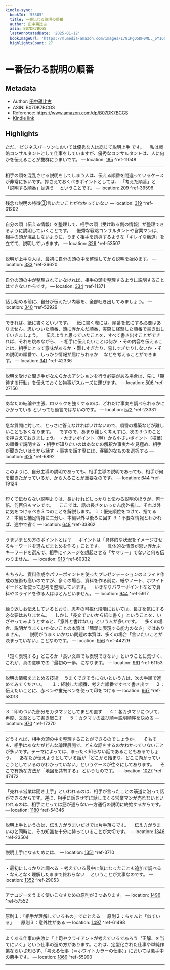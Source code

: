 ```yaml
---
kindle-sync:
  bookId: '55305'
  title: 一番伝わる説明の順番
  author: 田中耕比古
  asin: B07DK7BCGS
  lastAnnotatedDate: '2025-01-12'
  bookImageUrl: 'https://m.media-amazon.com/images/I/81PgO5DH0ML._SY160.jpg'
  highlightsCount: 27
---
```

# 一番伝わる説明の順番
## Metadata
* Author: [田中耕比古](https://www.amazon.comundefined)
* ASIN: B07DK7BCGS
* Reference: https://www.amazon.com/dp/B07DK7BCGS
* [Kindle link](kindle://book?action=open&asin=B07DK7BCGS)

## Highlights
ただ、 ビジネスパーソンにおいては優秀な人は総じて説明上手 です。 　私は戦略コンサルタントとして仕事をしていますが、優秀なコンサルタントは、人に何かを伝えることが抜群にうまいです。 — location: [185](kindle://book?action=open&asin=B07DK7BCGS&location=185) ^ref-11048

---
相手の頭を混乱させる説明をしてしまう人は、伝える順番を間違っているケースが非常に多いです。押さえておくべきポイントとしては、 「考えた順番」と「説明する順番」は違う 　ということです。 — location: [209](kindle://book?action=open&asin=B07DK7BCGS&location=209) ^ref-39596

---
残念な説明の特徴③言いたいことがわかっていない — location: [319](kindle://book?action=open&asin=B07DK7BCGS&location=319) ^ref-61262

---
自分の頭（伝える情報）を整理して、相手の頭（受け取る側の情報）が整理できるように説明していくことです。 　優秀な戦略コンサルタントや営業マンは、相手の頭が混乱しないように、うまく相手を誘導するような「キレイな筋道」を立てて、説明していきます。 — location: [329](kindle://book?action=open&asin=B07DK7BCGS&location=329) ^ref-53507

---
説明が上手な人は、最初に自分の頭の中を整理してから説明を始めます。 — location: [333](kindle://book?action=open&asin=B07DK7BCGS&location=333) ^ref-36620

---
自分の頭の中が整理されていなければ、相手の頭を整理するように説明することはできないからです。 — location: [334](kindle://book?action=open&asin=B07DK7BCGS&location=334) ^ref-11371

---
話し始める前に、自分が伝えたい内容を、全部吐き出してみましょう。 — location: [340](kindle://book?action=open&asin=B07DK7BCGS&location=340) ^ref-52929

---
できれば、紙に書くといいです。 　紙に書く際には、順番を気にする必要はありません。思いついた順番、頭に浮かんだ順番、実際に経験した順番で書き出していきましょう。 　伝えようと思っていたことを、すべて書き出すことができれば、それを眺めながら、 ・相手に伝えたいことは何か ・その内容を伝えることは、相手にとって意味があるか ・難しすぎたり、易しすぎたりしないか ・その説明の順番で、しっかり情報が届けられるか 　などを考えることができます。 — location: [341](kindle://book?action=open&asin=B07DK7BCGS&location=341) ^ref-42336

---
説明を受けた聞き手がなんらかのアクションを行う必要がある場合は、先に「期待する行動」を伝えておくと物事がスムーズに運びます。 — location: [506](kindle://book?action=open&asin=B07DK7BCGS&location=506) ^ref-27156

---
あなたの結論や主張、ロジックを強くするのは、どれだけ事実を調べられるかにかかっている といっても過言ではないのです。 — location: [572](kindle://book?action=open&asin=B07DK7BCGS&location=572) ^ref-23331

---
急な質問に対して、とっさに答えなければいけないので、順番の構築などが難しいことも多くなります。 　ですので、あまり難しく考えずに、次の３つのことを押さえておきましょう。 ・大きいポイント（幹）から小さいポイント（枝葉）の順番で説明する ・相手が知りたいのはあなたの解釈か事実かを見極め、相手が聞きたいほうから話す ・事実を話す際には、客観的なものを選択する — location: [625](kindle://book?action=open&asin=B07DK7BCGS&location=625) ^ref-6892

---
このように、自分主導の説明であっても、相手主導の説明であっても、相手が何を聞きたがっているか、から入ることが重要なのです。 — location: [644](kindle://book?action=open&asin=B07DK7BCGS&location=644) ^ref-19124

---
短くて伝わらない説明よりは、長いけれどしっかりと伝わる説明のほうが、何十倍、何百倍もマシです。 　ここでは、話の長さをいったん度外視し、それ以外に気をつけるべき３つのことを解説します。 １：優先順位をつけて、捨てる ２：本編と補足情報に二分し、本編以外は後ろに回す ３：不要な情報とわかれば、途中で省く — location: [648](kindle://book?action=open&asin=B07DK7BCGS&location=648) ^ref-33862

---
うまいまとめ方のポイントとは？ 　 ポイントは「具体的な状況をイメージさせるキーワードを選んだまとめを作る」ことです。 　具体的な情景が思い浮かぶキーワードを選んで、相手にイメージを想起させる「サマリー」でないと何も伝わりません。 — location: [913](kindle://book?action=open&asin=B07DK7BCGS&location=913) ^ref-60332

---
もちろん、資料作成やパワーポイントを使ったプレゼンテーションのスライド作成の技術も高いのですが、多くの場合、資料を作る前に、紙やノート、ホワイトボードどを使って思考を整理しています。 　いきなりパワーポイントなどで資料やスライドを作る人はほとんどいません。 — location: [944](kindle://book?action=open&asin=B07DK7BCGS&location=944) ^ref-5917

---
繰り返しお伝えしているとおり、思考の可視化段階においては、長さを気にする必な要はありません。 　しかし「長文でいいから紙に書く」ということを、いざやってみようとすると、「意外と書けない」という人が多いです。 　多くの場合、説明がうまくいかないことの本質は「簡潔に表現する能力のなさ」ではありません。 　 説明がうまくいかない問題の本質は、多くの場合「言いたいことが決まっていない」ことなのです。 — location: [956](kindle://book?action=open&asin=B07DK7BCGS&location=956) ^ref-44229

---
「短く表現する」どころか「長い文章でも表現できない」ということに気づく、これが、真の意味での〝最初の一歩〟になります。 — location: [961](kindle://book?action=open&asin=B07DK7BCGS&location=961) ^ref-61153

---
説明の情報をまとめる技術 　うまくできそうにないという方は、次の手順で進めてみてください。 　 １：経験した順番、考えた順番ですべて書き出す 　 ２：伝えたいことに、赤ペンや蛍光ペンを使って印をつける — location: [967](kindle://book?action=open&asin=B07DK7BCGS&location=967) ^ref-58013

---
３：印のついた部分をカタマリとしてまとめ直す 　 ４：各カタマリについて、再度、文章として書き起こす 　 ５：カタマリの並び順＝説明順序を決める — location: [970](kindle://book?action=open&asin=B07DK7BCGS&location=970) ^ref-17370

---
どうすれば、相手の頭の中を整理することができるのでしょうか。 　そもそも、相手はあなたがどんな論理展開で、どんな話をするのかわかっていないことが多いです。テーマによっては、まったく知らない話であることもあるでしょう。 　あなたが伝えようとしている話が「どこから始まり、どこに向かっていこうとしているのかわかっていない」というケースが往々にしてあります。 　そこで有効な方法が「地図を共有する」 というものです。 — location: [1027](kindle://book?action=open&asin=B07DK7BCGS&location=1027) ^ref-47472

---
「売れる営業は聞き上手」といわれるのは、相手が言ったことの筋道に沿って話ができるからです。逆に、相手に話させずに話しまくる営業マンが売れないといわれるのは、相手にとっては筋が通らない一方通行の説明に終始するからです。 — location: [1180](kindle://book?action=open&asin=B07DK7BCGS&location=1180) ^ref-54346

---
説明上手というのは、伝え方がうまいだけでは片手落ちです。 　伝え方がうまいのと同時に、その知識を十分に持っていることが大切です。 — location: [1346](kindle://book?action=open&asin=B07DK7BCGS&location=1346) ^ref-23504

---
説明上手になるためには、 — location: [1351](kindle://book?action=open&asin=B07DK7BCGS&location=1351) ^ref-3710

---
・最初にしっかりと調べる ・考えている最中に気になったことも追加で調べる ・なんとなく理解したままで終わらない 　ということが大事なのです。 — location: [1352](kindle://book?action=open&asin=B07DK7BCGS&location=1352) ^ref-29053

---
アナロジーをうまく使いこなすための原則が３つあります。 — location: [1496](kindle://book?action=open&asin=B07DK7BCGS&location=1496) ^ref-57552

---
原則１：「相手が理解しているもの」でたとえる 　 原則２：ちゃんと「似ている」 　 原則３：意外性がある — location: [1497](kindle://book?action=open&asin=B07DK7BCGS&location=1497) ^ref-61498

---
よくある仕事の失敗に「上司やクライアントが考えているであろう〝正解〟を当てにいく」という仕事の進め方があります。これは、定型化された仕事や単純作業ならいざ知らず、「考える仕事（＝ホワイトカラーの仕事）」においては悪手中の悪手です。 — location: [1869](kindle://book?action=open&asin=B07DK7BCGS&location=1869) ^ref-55990

---
